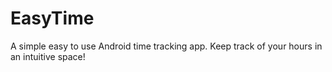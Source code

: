 # EasyTime

A simple easy to use Android time tracking app. Keep track of your hours in an intuitive space!
